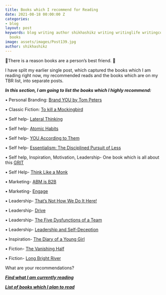 ```yaml
---
title: Books which I recommend for Reading
date: 2021-08-18 00:00:00 Z
categories:
- blog
layout: post
keywords: blog writing author shikhashikz writing writinglife writingcommunity dailyblogpost
  books
image: assets/images/Post139.jpg
author: shikhashikz
---
```


📖There is a reason books are a person’s best friend. 📖

I have split my earlier single post, which captured the books which I am reading right now, my recommended reads and the books which are on my TBR list, into separate posts. 

***In this section, I am going to list the books which I highly recommend:***

•	Personal Branding: [Brand YOU by Tom Peters]( https://www.amazon.com/Brand-You-Transform-Distinction-Commitment/dp/0375407723)

•	Classic Fiction: [To kill a Mockingbird]( https://www.amazon.com/Kill-Mockingbird-Harper-Lee/dp/0446310786)

•	Self help- [Lateral Thinking](https://www.amazon.in/Lateral-Thinking-Creativity-Edward-Bono/dp/0241257549/ref=sr_1_1?crid=WOCZRUOV7QD8&dchild=1&keywords=lateral+thinking+edward+de+bono&qid=1623667355&s=books&sprefix=lateral+thinking%2Cstripbooks%2C272&sr=1-1)

•	Self help- [Atomic Habits](https://www.amazon.in/Atomic-Habits-James-Clear/dp/1847941834/ref=sr_1_2?dchild=1&keywords=atomic+habits&qid=1623667310&s=books&sr=1-2)

•	Self help- [YOU According to Them](https://www.amazon.in/You-According-Them-Uncovering-Reputation/dp/0984659110)

•	Self help- [Essentialism: The Disciplined Pursuit of Less](https://www.amazon.in/Essentialism-Disciplined-Pursuit-Greg-McKeown/dp/0804137382)

•	Self help, Inspiration, Motivation, Leadership- One book which is all about this [GRIT](https://www.amazon.in/Grit-Passion-Perseverance-Angela-Duckworth/dp/1501111108)

•	Self Help- [Think Like a Monk](https://www.amazon.in/Think-Like-Monk-Jay-Shetty/dp/0008386595)

•	Marketing- [ABM is B2B](https://www.amazon.in/ABM-B2B-Marketing-Sales-Broken/dp/194085895X)

•	Marketing- [Engage](https://www.amazon.in/Engage-Complete-Businesses-Cultivate-Measure/dp/1118003764)

•	Leadership- [That’s Not How We Do It Here!](https://www.amazon.com/Thats-Not-Here-Organizations-Fall/dp/0735206627)

•	Leadership- [Drive](https://www.amazon.in/Drive-Daniel-H-Pink/dp/1786891700/ref=sr_1_1?adgrpid=57096139097&dchild=1&ext_vrnc=hi&gclid=CjwKCAjwn6GGBhADEiwAruUcKkUidbgHJ73EYJsj-9V6kwz6u4olN7uWUi6b-z7VKKQ1m1ZL12yegRoCjaIQAvD_BwE&hvadid=499120559423&hvdev=c&hvlocphy=9302452&hvnetw=g&hvqmt=e&hvrand=4234624521788871053&hvtargid=kwd-331049665644&hydadcr=1082_2321871&keywords=drive+by+daniel+pink&qid=1623824483&sr=8-1)

•	Leadership- [The Five Dysfunctions of a Team](https://www.amazon.in/Five-Dysfunctions-Team-Patrick-Lencioni/dp/0787960756)

•	Leadership- [Leadership and Self-Deception](https://www.amazon.in/Leadership-Self-Deception-Revised-ARBINGER-INSTITUTE/dp/1523086815/ref=sr_1_3?adgrpid=57969189534&dchild=1&ext_vrnc=hi&gclid=CjwKCAjwn6GGBhADEiwAruUcKtznf4NAOlHSJn7BrMNA9JjAVJLDwSTq5qNWmAjo_ebNHJ_ZqoWbcRoCJfEQAvD_BwE&hvadid=499073330302&hvdev=c&hvlocphy=9302452&hvnetw=g&hvqmt=e&hvrand=9321361592198114920&hvtargid=kwd-334345311726&hydadcr=1049_2309942&keywords=leadership+and+self+deception&qid=1623824605&s=books&sr=1-3)

•	Inspiration- [The Diary of a Young Girl](https://www.amazon.in/Diary-Young-Girl-Anne-Frank/dp/8172345194/ref=sr_1_2_sspa?dchild=1&keywords=the+diary+of+young+girl&qid=1623667275&s=books&sr=1-2-spons&psc=1&smid=A3H3WE9M6NY1KV&spLa=ZW5jcnlwdGVkUXVhbGlmaWVyPUFZTkhPTjVBOVVONjUmZW5jcnlwdGVkSWQ9QTAxMzI2NDIzNURRU1VQSjFOUk05JmVuY3J5cHRlZEFkSWQ9QTA5ODY5MzQxRVhQVFg2MU1XOFRXJndpZGdldE5hbWU9c3BfYXRmJmFjdGlvbj1jbGlja1JlZGlyZWN0JmRvTm90TG9nQ2xpY2s9dHJ1ZQ==)

•	Fiction- [The Vanishing Half](https://www.amazon.in/Vanishing-Half-Brit-Bennett/dp/0349701458/ref=sr_1_1?dchild=1&keywords=the+vanishing+half&qid=1623667226&s=books&sr=1-1)

•	Fiction- [Long Bright River](https://www.amazon.in/Long-Bright-River-intense-thriller/dp/1786090619/ref=sr_1_1?dchild=1&keywords=long+bright+river&qid=1623667187&s=books&sr=1-1)

What are your recommendations?

***[Find what I am currently reading](https://shikhashikz.in/Learning-Resource-List/)***

***[List of books which I plan to read](https://shikhashikz.in/My-To-Be-Read-List/)***

